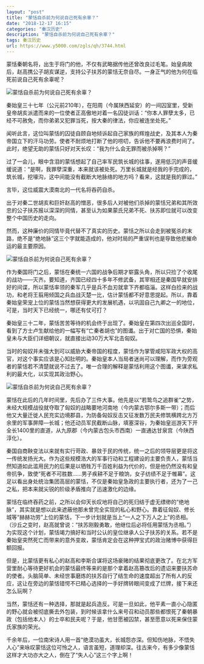 ```yaml
---
layout: "post"
title: "蒙恬自杀前为何说自己死有余辜？"
date: "2018-12-17 16:15"
categories: "秦汉历史"
description: "蒙恬自杀前为何说自己死有余辜？"
tags: 秦汉历史
url: https://www.y5000.com/zgls/qh/3744.html
---
```






蒙恬秦朝名将，出生于将门的他，不仅有武略据传他还曾改良过毛笔。始皇病故后，赵高携公子胡亥谋逆，支持公子扶苏的蒙恬无奈自尽。一身正气的他为何在临死前说自己死有余辜呢？

![蒙恬自杀前为何说自己死有余辜？](/uploads/allimg/161024/6-1610241033153L.JPG)

秦始皇三十七年（公元前210年），在阳周（今属陕西延安）的一间囚室里，受新皇帝胡亥派遣而来的一位使者正高傲地对着一名囚徒训话：“你本人罪孽太多，已经不可赦免，而你弟弟又犯罪当死，按大秦的律法，你应被连坐处死。”

闻听此言，这位叫蒙恬的囚徒自顾自地倾诉起自己家族的辉煌战史，及其本人为秦帝国立下的汗马功劳。使者不耐烦地打断了他的唠叨，告诉他不要再浪费时间了。此时，绝望无助的蒙恬只好对天长叹：“我为什么会无罪而被杀掉啊？”

过了一会儿，眼中含泪的蒙恬想起了自己率军民筑长城的往事，遂用低沉的声音缓缓说道：“是啊，我罪孽深重，本来就该被处死。万里长城就是经我的手完成的，筑长城，挖壕沟，这中间能没有截断大地脉络的地方吗？看来，这就是我的罪过。”

言毕，这位威震大漠南北的一代名将吞药自杀。

出于对秦二世胡亥和巨奸赵高的憎恶，很多后人对被他们杀掉的蒙恬兄弟和其所效忠的公子扶苏报以深深的同情，甚至认为如果蒙氏兄弟不死、扶苏即位就可以改变整个中国历史的走向。

然而，这种廉价的同情毕竟代替不了真实的历史。蒙恬之所以会走到被冤杀的末路，绝不是“绝地脉”这三个字就能造成的，他对时局的严重误判也是导致他悲摧命运的最主要原因。

![蒙恬自杀前为何说自己死有余辜？](/uploads/allimg/161024/6-161024103402341.JPG)

作为秦国将门之后，蒙恬在秦统一六国的战争后期才崭露头角，所以只捡了个收尾的战功——灭齐。要知道，齐国已经四十多年不修武备，其宰相还是秦国早就安排好的间谍，所以蒙恬率领的秦军几乎是兵不血刃就拿下齐都临淄。这样白捡来的战功，和老将王翦用倾国之兵血战灭楚一比，估计蒙恬都不好意思提起。所以，靠着秦始皇荣宠上位的蒙恬当然想获得更大的发展机遇，以巩固自己九卿之一的地位，可是，当时天下已经统一，哪还有仗可打？

秦始皇三十二年，蒙恬苦苦等待的机会终于出现了。秦始皇在第四次出巡全国时，看到了方士卢生献给他的一幅写有“亡秦者胡也”的图谶。出于对亡国的恐惧，秦始皇未与大臣们详细朝议，就直接出动30万大军北击匈奴。

当时的匈奴并未强大到可以威胁大秦帝国的程度，蒙恬作为掌管咸阳军政大权的高官，对这个事实应该是心知肚明的。秦始皇本人当局者迷尚可以理解，而作为旁观者的蒙恬若不清楚就说不过去了。唯一合理的解释是蒙恬利用这个图谶，来谋求私利的最大化，以实现其政治野心。

![蒙恬自杀前为何说自己死有余辜？](/uploads/allimg/161024/6-16102410345ST.JPG)

蒙恬在此后的几年时间里，先后办了三件大事。他先是以“若鸷鸟之追群雀”之势，未经大规模战役就夺取了匈奴的战略要地河南地（今内蒙古鄂尔多斯一带）；而后他又大量迁徙人民充实边境郡县，为防备匈奴反击又征发数万民夫修筑横跨北方万余里的军事屏障—长城；他还动员军民截断山脉，填塞深谷，为秦始皇巡游天下开全长1400里的直道，从九原郡（今内蒙古包头市西南）一直通达甘泉宫（今陕西淳化）。

秦国自商鞅变法以来就有实行苛政、暴敛于民的传统，统一之后的领导层更是将这一传统发扬光大。作为这些规模浩大的军事行动和工程建设的主要负责人，蒙恬当然知道如此滥用民力的后果是以牺牲万千百姓利益为代价的，但是他仍然没有和皇帝抗争，致使“死者不可胜数……男子疾耕不足于粮饷，女子纺绩不足于帷幕”。这足以看出身处统治集团高层的蒙恬，不仅是秦始皇急政的主要执行者，还为了一己之私，把本来就尖锐的阶级矛盾推向了迅速激化的边缘。

蒙恬在临终吞药之前，之所以会仰天长叹地将自己的死归结于虚无缥缈的“绝地脉”，其实就是想以此来遮蔽他那未曾完全实现的私心和野心。靠着征匈奴、修长城等“赫赫功劳”上位的蒙恬，下一步计划就是当上“一人之下万人之上”的丞相。（沙丘之变时，赵高就曾说：“扶苏刚毅勇敢，他继位后必将任用蒙恬为丞相。”）为实现这个计划，蒙恬竭力搞好和当时公认的皇位继承人公子扶苏的关系。若不是秦始皇突然死亡而带来的意外变故，蒙恬肯定会在这种押宝式的政治赌博中获得巨额回报。

但是，比蒙恬更有私心的赵高和李斯合谋将这场豪赌的结果彻底更改了。在北方军营里耐心等待更好机会的蒙恬最终等来的是那个拿着赵高篡改后的遗诏来要扶苏命的使者。头脑简单、未经世事磨炼的扶苏自行了结生命的速度超出了所有人的反应，这让在旁边的蒙恬错愕不已精心选择的一手好牌转眼间变成了烂牌，接下来还怎么玩啊？

当然，蒙恬还有一种选择，那就是起兵造反。可是一旦如此，他平素一直小心隐匿的野心就会被彻底撕去外包装，到时候该拿什么来号召和动员那些都恨死了秦朝暴政（包括他本人）的士卒和民夫呢？于是，他甘愿被囚禁，甚至愿意以死来保住蒙氏家族的荣光。

千余年后，一位南宋诗人用一首“绝漠功虽大，长城怨亦深。但知伤地脉，不悟失人心”来咏叹蒙恬这位可怜之人，语言虽短，道理却深。往古来今，有多少像蒙恬这样才大功亦大之人，倒在了“失人心”这三个字上啊！
